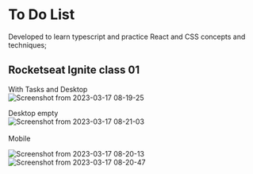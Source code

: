 # To Do List

Developed to learn typescript and practice React and CSS concepts and techniques;

## Rocketseat  Ignite class 01
With Tasks and Desktop <br>
![Screenshot from 2023-03-17 08-19-25](https://user-images.githubusercontent.com/91575045/225890515-5636a220-01dd-4eba-9894-ab39c99a3c2d.png)

Desktop empty <br>
![Screenshot from 2023-03-17 08-21-03](https://user-images.githubusercontent.com/91575045/225890821-1907b8b8-401b-420d-9d62-5a96b16713ec.png)
<br><br>
Mobile<br>

![Screenshot from 2023-03-17 08-20-13](https://user-images.githubusercontent.com/91575045/225890661-c13f7f4f-aa29-4481-8a83-af73fae6e0cf.png)
![Screenshot from 2023-03-17 08-20-47](https://user-images.githubusercontent.com/91575045/225890862-6dad77d6-3cfd-4a23-bd6b-e7aa0a5668bf.png)

